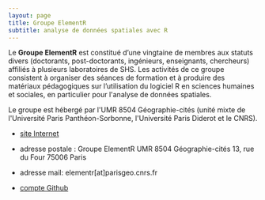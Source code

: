 ```yaml
---
layout: page
title: Groupe ElementR
subtitle: analyse de données spatiales avec R
---
```


Le **Groupe ElementR** est constitué d’une vingtaine de membres aux statuts divers (doctorants, post-doctorants, ingénieurs, enseignants, chercheurs) affiliés à plusieurs laboratoires de SHS. Les activités de ce groupe consistent à organiser des séances de formation et à produire des matériaux pédagogiques sur l’utilisation du logiciel R en sciences humaines et sociales, en particulier pour l'analyse de données spatiales.

Le groupe est hébergé par l'UMR 8504 Géographie-cités (unité mixte de l'Université Paris Panthéon-Sorbonne, l'Université Paris Diderot et le CNRS).

- [site Internet](https://groupe-elementr.github.io)

- adresse postale : 
	Groupe ElementR
	UMR 8504 Géographie-cités
	13, rue du Four	
	75006 Paris

- adresse mail: elementr[at]parisgeo.cnrs.fr

- [compte Github](https://github.com/Groupe-ElementR)
